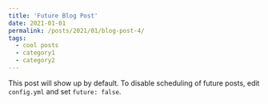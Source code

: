 ```yaml
---
title: 'Future Blog Post'
date: 2021-01-01
permalink: /posts/2021/01/blog-post-4/
tags:
  - cool posts
  - category1
  - category2
---
```


This post will show up by default. To disable scheduling of future posts, edit `config.yml` and set `future: false`. 
